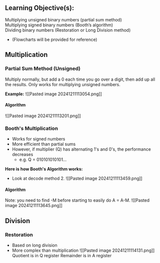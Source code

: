 ## Learning Objective(s):
Multiplying unsigned binary numbers (partial sum method)  
Multiplying signed binary numbers (Booth’s algorithm)  
Dividing binary numbers (Restoration or Long Division method)  
* (Flowcharts will be provided for reference)

## Multiplication

### Partial Sum Method (Unsigned)
Multiply normally, but add a 0 each time you go over a digit, then add up all the results.
Only works for multiplying unsigned numbers.

**Example:**
![[Pasted image 20241211113054.png]]
#### Algorithm
![[Pasted image 20241211113201.png]]


### Booth's Multiplication
* Works for signed numbers
* More efficient than partial sums
* However, if multiplier (Q) has alternating 1's and 0's, the performance decreases
	* e.g. Q = 010101010101...

**Here is how Booth's Algorithm works:** 
* Look at decode method 2.
![[Pasted image 20241211113459.png]]

#### Algorithm
Note: you need to find -M before starting to easily do A = A-M.
![[Pasted image 20241211113645.png]]

## Division

### Restoration
* Based on long division
* More complex than multiplication
![[Pasted image 20241211114131.png]]
Quotient is in Q register
Remainder is in A register